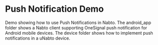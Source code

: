 # Push Notification Demo
Demo showing how to use Push Notifications in Nabto.
The android_app folder shows a Nabto client supporting OneSignal push notification for Android mobile devices.
The device folder shows how to implement push notifications in a uNabto device.
